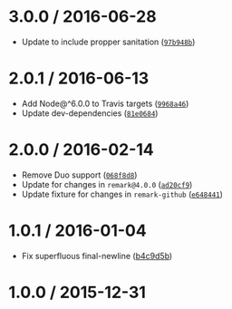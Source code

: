 <!--remark setext-->

<!--lint disable no-multiple-toplevel-headings -->

3.0.0 / 2016-06-28
==================

*   Update to include propper sanitation ([`97b948b`](https://github.com/wooorm/remark-vdom/commit/97b948b))

2.0.1 / 2016-06-13
==================

*   Add Node@^6.0.0 to Travis targets ([`9968a46`](https://github.com/wooorm/remark-vdom/commit/9968a46))
*   Update dev-dependencies ([`81e0684`](https://github.com/wooorm/remark-vdom/commit/81e0684))

2.0.0 / 2016-02-14
==================

*   Remove Duo support ([`068f8d8`](https://github.com/wooorm/remark-vdom/commit/068f8d8))
*   Update for changes in `remark@4.0.0` ([`ad20cf9`](https://github.com/wooorm/remark-vdom/commit/ad20cf9))
*   Update fixture for changes in `remark-github` ([`e648441`](https://github.com/wooorm/remark-vdom/commit/e648441))

1.0.1 / 2016-01-04
==================

*   Fix superfluous final-newline ([b4c9d5b](https://github.com/wooorm/remark-vdom/commit/b4c9d5b))

1.0.0 / 2015-12-31
==================
